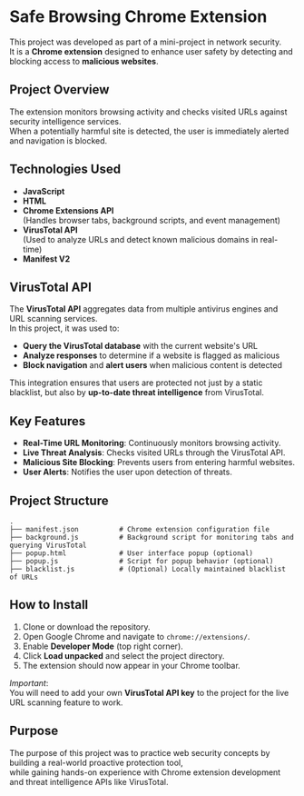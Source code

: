 # Safe Browsing Chrome Extension

This project was developed as part of a mini-project in network security.  
It is a **Chrome extension** designed to enhance user safety by detecting and blocking access to **malicious websites**.

## Project Overview

The extension monitors browsing activity and checks visited URLs against security intelligence services.  
When a potentially harmful site is detected, the user is immediately alerted and navigation is blocked.

## Technologies Used

- **JavaScript**
- **HTML**
- **Chrome Extensions API**  
  (Handles browser tabs, background scripts, and event management)
- **VirusTotal API**  
  (Used to analyze URLs and detect known malicious domains in real-time)
- **Manifest V2**

## VirusTotal API

The **VirusTotal API** aggregates data from multiple antivirus engines and URL scanning services.  
In this project, it was used to:
- **Query the VirusTotal database** with the current website's URL
- **Analyze responses** to determine if a website is flagged as malicious
- **Block navigation** and **alert users** when malicious content is detected

This integration ensures that users are protected not just by a static blacklist, but also by **up-to-date threat intelligence** from VirusTotal.

## Key Features

- **Real-Time URL Monitoring**: Continuously monitors browsing activity.
- **Live Threat Analysis**: Checks visited URLs through the VirusTotal API.
- **Malicious Site Blocking**: Prevents users from entering harmful websites.
- **User Alerts**: Notifies the user upon detection of threats.

## Project Structure

```
.
├── manifest.json          # Chrome extension configuration file
├── background.js          # Background script for monitoring tabs and querying VirusTotal
├── popup.html             # User interface popup (optional)
├── popup.js               # Script for popup behavior (optional)
├── blacklist.js           # (Optional) Locally maintained blacklist of URLs
```

## How to Install

1. Clone or download the repository.
2. Open Google Chrome and navigate to `chrome://extensions/`.
3. Enable **Developer Mode** (top right corner).
4. Click **Load unpacked** and select the project directory.
5. The extension should now appear in your Chrome toolbar.

*Important*:  
You will need to add your own **VirusTotal API key** to the project for the live URL scanning feature to work.

## Purpose

The purpose of this project was to practice web security concepts by building a real-world proactive protection tool,  
while gaining hands-on experience with Chrome extension development and threat intelligence APIs like VirusTotal.

